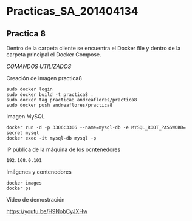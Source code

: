 # Practicas_SA_201404134
## Practica 8

Dentro de la carpeta cliente se encuentra el Docker file y dentro de la carpeta principal el Docker Compose.

*COMANDOS UTILIZADOS*
	
Creación de imagen practica8

	sudo docker login 
	sudo docker build -t practica8 .
	sudo docker tag practica8 andreaflores/practica8
	sudo docker push andreaflores/practica8


Imagen MySQL
	
	docker run -d -p 3306:3306 --name=mysql-db -e MYSQL_ROOT_PASSWORD= 	secret mysql 
	docker exec -it mysql-db mysql -p


IP pública de la máquina de los ocntenedores
	
	192.168.0.101


Imágenes y contenedores
	
	docker images
	docker ps

Video de demostración

https://youtu.be/H9NobCyJXHw

